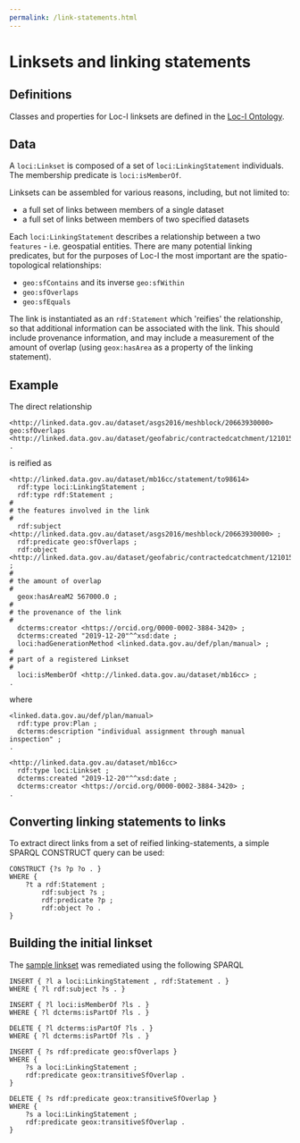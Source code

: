 ```yaml
---
permalink: /link-statements.html
---
```


# Linksets and linking statements
## Definitions

Classes and properties for Loc-I linksets are defined in the [Loc-I Ontology](http://www.linked.data.gov.au/def/loci). 

## Data 

A `loci:Linkset` is composed of a set of `loci:LinkingStatement` individuals. 
The membership predicate is `loci:isMemberOf`. 

Linksets can be assembled for various reasons, including, but not limited to:

* a full set of links between members of a single dataset
* a full set of links between members of two specified datasets

Each `loci:LinkingStatement` describes a relationship between a two `features` - i.e. geospatial entities. 
There are many potential linking predicates, but for the purposes of Loc-I the most important are the spatio-topological relationships:

* `geo:sfContains` and its inverse `geo:sfWithin`
* `geo:sfOverlaps`
* `geo:sfEquals`

The link is instantiated as an `rdf:Statement` which 'reifies' the relationship, so that additional information can be associated with the link. 
This should include provenance information, and may include a measurement of the amount of overlap (using `geox:hasArea` as a property of the linking statement). 

## Example
The direct relationship 
```
<http://linked.data.gov.au/dataset/asgs2016/meshblock/20663930000> geo:sfOverlaps <http://linked.data.gov.au/dataset/geofabric/contractedcatchment/12101547> .
```
is reified as 
```
<http://linked.data.gov.au/dataset/mb16cc/statement/to98614>
  rdf:type loci:LinkingStatement ;
  rdf:type rdf:Statement ;
#
# the features involved in the link
#
  rdf:subject <http://linked.data.gov.au/dataset/asgs2016/meshblock/20663930000> ;
  rdf:predicate geo:sfOverlaps ;
  rdf:object <http://linked.data.gov.au/dataset/geofabric/contractedcatchment/12101547> ;
#
# the amount of overlap
#
  geox:hasAreaM2 567000.0 ;
#
# the provenance of the link
#
  dcterms:creator <https://orcid.org/0000-0002-3884-3420> ;
  dcterms:created "2019-12-20"^^xsd:date ;
  loci:hadGenerationMethod <linked.data.gov.au/def/plan/manual> ;
#
# part of a registered Linkset
#
  loci:isMemberOf <http://linked.data.gov.au/dataset/mb16cc> ;
.
```
where 

```
<linked.data.gov.au/def/plan/manual>
  rdf:type prov:Plan ;
  dcterms:description "individual assignment through manual inspection" ; 
.

<http://linked.data.gov.au/dataset/mb16cc>
  rdf:type loci:Linkset ;
  dcterms:created "2019-12-20"^^xsd:date ;
  dcterms:creator <https://orcid.org/0000-0002-3884-3420> ;
.
```

## Converting linking statements to links
To extract direct links from a set of reified linking-statements, a simple SPARQL CONSTRUCT query can be used:
```
CONSTRUCT {?s ?p ?o . }
WHERE {
	?t a rdf:Statement ;
		rdf:subject ?s ;
		rdf:predicate ?p ;
		rdf:object ?o .
}
```

## Building the initial linkset

The [sample linkset](https://github.com/CSIRO-enviro-informatics/loci-testdata/blob/master/loci-ld-dataset/loci-linkset-instances-1.ttl) was remediated using the following SPARQL

```
INSERT { ?l a loci:LinkingStatement , rdf:Statement . }
WHERE { ?l rdf:subject ?s . }

INSERT { ?l loci:isMemberOf ?ls . }
WHERE { ?l dcterms:isPartOf ?ls . }

DELETE { ?l dcterms:isPartOf ?ls . }
WHERE { ?l dcterms:isPartOf ?ls . }

INSERT { ?s rdf:predicate geo:sfOverlaps }
WHERE { 
	?s a loci:LinkingStatement ;
	rdf:predicate geox:transitiveSfOverlap .  
}

DELETE { ?s rdf:predicate geox:transitiveSfOverlap }
WHERE { 
	?s a loci:LinkingStatement ;
	rdf:predicate geox:transitiveSfOverlap .  
}
```
